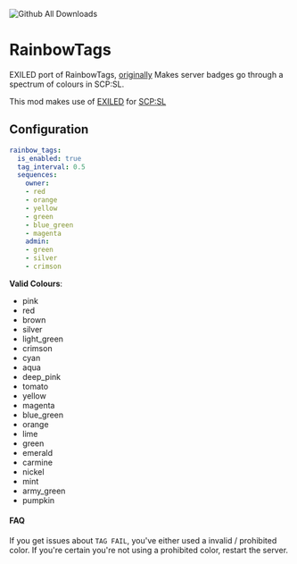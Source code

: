 ![Github All Downloads](https://img.shields.io/github/downloads/VALERA771/RaibowTags-Reborn/total.svg?style=flat)

# RainbowTags
EXILED port of RainbowTags, [originally](https://github.com/BuildBoy12-SL/RainbowTags) Makes server badges go through a spectrum of colours in SCP:SL. 

This mod makes use of [EXILED](https://github.com/Exiled-Team/EXILED/) for [SCP:SL](https://scpslgame.com/)

## Configuration

```yaml
rainbow_tags:
  is_enabled: true
  tag_interval: 0.5
  sequences:
    owner:
    - red
    - orange
    - yellow
    - green
    - blue_green
    - magenta
    admin:
    - green
    - silver
    - crimson
```

**Valid Colours**:
* pink
* red
* brown
* silver
* light_green
* crimson
* cyan
* aqua
* deep_pink
* tomato
* yellow
* magenta
* blue_green
* orange
* lime
* green
* emerald
* carmine
* nickel
* mint
* army_green
* pumpkin


#### FAQ

If you get issues about `TAG FAIL`, you've either used a invalid / prohibited color. If you're certain you're not using a prohibited color, restart the server.
